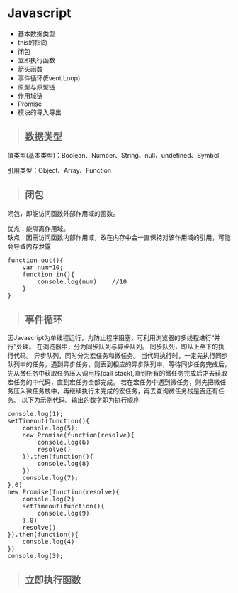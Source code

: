 # Javascript
* 基本数据类型
* this的指向
* 闭包
* 立即执行函数
* 箭头函数
* 事件循环(Event Loop)
* 原型与原型链
* 作用域链
* Promise
* 模块的导入导出

> ## 数据类型
值类型(基本类型)：Boolean、Number、String、null、undefined、Symbol.

引用类型：Object、Array、Function

> ## 闭包
闭包，即能访问函数外部作用域的函数。


优点：能隔离作用域。  
缺点：因需访问函数内部作用域，故在内存中会一直保持对该作用域的引用，可能会导致内存泄露
<pre>
function out(){
    var num=10;
    function in(){
        console.log(num)    //10
    }
}
</pre>

> ## 事件循环
因Javascript为单线程运行，为防止程序阻塞，可利用浏览器的多线程进行“并行”处理。
在浏览器中，分为同步队列与异步队列。
同步队列，即从上至下的执行代码。
异步队列，同时分为宏任务和微任务。
当代码执行时，一定先执行同步队列中的任务，遇到异步任务，则丢到相应的异步队列中，等待同步任务完成后，先从微任务中获取任务压入调用栈(call stack),直到所有的微任务完成后才去获取宏任务的中代码，直到宏任务全部完成。
若在宏任务中遇到微任务，则先把微任务压入微任务栈中，再继续执行未完成的宏任务，再去查询微任务栈是否还有任务。
以下为示例代码。输出的数字即为执行顺序
<pre>
console.log(1);
setTimeout(function(){
    console.log(5);
    new Promise(function(resolve){
        console.log(6)
        resolve()
    }).then(function(){
        console.log(8)
    })
    console.log(7);
},0)
new Promise(function(resolve){
    console.log(2)
    setTimeout(function(){
        console.log(9)
    },0)
    resolve()
}).then(function(){
    console.log(4)
})
console.log(3);
</pre>

> ## 立即执行函数
